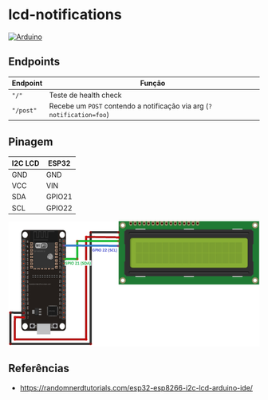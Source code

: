 # lcd-notifications

[![Arduino](https://img.shields.io/badge/-Arduino-00979D?style=flat&logo=Arduino&logoColor=white)](https://www.arduino.cc/)

## Endpoints

| Endpoint | Função |
|---|---|
| `"/"` | Teste de health check |
| `"/post"` | Recebe um `POST` contendo a notificação via arg (`?notification=foo`) |

## Pinagem

| I2C LCD | ESP32 |
|---|---|
| GND | GND |
| VCC | VIN |
| SDA | GPIO21 |
| SCL | GPIO22 |

![schematic](images/schematic.jpg)

## Referências

- https://randomnerdtutorials.com/esp32-esp8266-i2c-lcd-arduino-ide/
